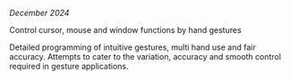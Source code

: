 _December 2024_

Control cursor, mouse and window functions by hand gestures

Detailed programming of intuitive gestures, multi hand use and fair accuracy. Attempts to cater to the variation, accuracy and smooth control required in gesture applications. 
